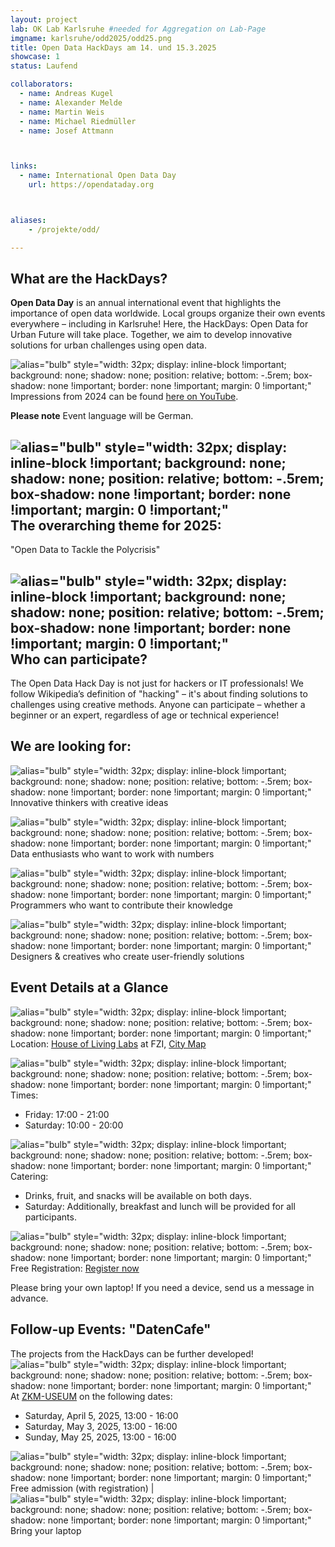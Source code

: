 ```yaml
---
layout: project
lab: OK Lab Karlsruhe #needed for Aggregation on Lab-Page
imgname: karlsruhe/odd2025/odd25.png
title: Open Data HackDays am 14. und 15.3.2025
showcase: 1
status: Laufend

collaborators:
  - name: Andreas Kugel
  - name: Alexander Melde
  - name: Martin Weis
  - name: Michael Riedmüller
  - name: Josef Attmann



links:
  - name: International Open Data Day
    url: https://opendataday.org



aliases:
    - /projekte/odd/

---
```


## What are the HackDays?

**Open Data Day** is an annual international event that highlights the importance of open data worldwide. Local groups organize their own events everywhere – including in Karlsruhe!
Here, the HackDays: Open Data for Urban Future will take place. Together, we aim to develop innovative solutions for urban challenges using open data.

![alias="bulb" style="width: 32px; display: inline-block !important; background: none;  shadow: none; position: relative; bottom: -.5rem; box-shadow: none !important; border: none !important; margin: 0 !important;"](/icons/camera.svg) Impressions from 2024 can be found [here on YouTube](https://youtu.be/lFcIXbp3C3Y).


**Please note** Event language will be German.

## ![alias="bulb" style="width: 32px; display: inline-block !important; background: none;  shadow: none; position: relative; bottom: -.5rem; box-shadow: none !important; border: none !important; margin: 0 !important;"](/icons/bullseye.svg) The overarching theme for 2025:

"Open Data to Tackle the Polycrisis"

## ![alias="bulb" style="width: 32px; display: inline-block !important; background: none;  shadow: none; position: relative; bottom: -.5rem; box-shadow: none !important; border: none !important; margin: 0 !important;"](/icons/lightbulb.svg) Who can participate?
The Open Data Hack Day is not just for hackers or IT professionals! We follow Wikipedia’s definition of "hacking" – it's about finding solutions to challenges using creative methods.
Anyone can participate – whether a beginner or an expert, regardless of age or technical experience!

## We are looking for:
![alias="bulb" style="width: 32px; display: inline-block !important; background: none;  shadow: none; position: relative; bottom: -.5rem; box-shadow: none !important; border: none !important; margin: 0 !important;"](/icons/check.svg) Innovative thinkers with creative ideas

![alias="bulb" style="width: 32px; display: inline-block !important; background: none;  shadow: none; position: relative; bottom: -.5rem; box-shadow: none !important; border: none !important; margin: 0 !important;"](/icons/check.svg) Data enthusiasts who want to work with numbers

![alias="bulb" style="width: 32px; display: inline-block !important; background: none;  shadow: none; position: relative; bottom: -.5rem; box-shadow: none !important; border: none !important; margin: 0 !important;"](/icons/check.svg) Programmers who want to contribute their knowledge

![alias="bulb" style="width: 32px; display: inline-block !important; background: none;  shadow: none; position: relative; bottom: -.5rem; box-shadow: none !important; border: none !important; margin: 0 !important;"](/icons/check.svg) Designers & creatives who create user-friendly solutions

## Event Details at a Glance
![alias="bulb" style="width: 32px; display: inline-block !important; background: none;  shadow: none; position: relative; bottom: -.5rem; box-shadow: none !important; border: none !important; margin: 0 !important;"](/icons/location.svg) Location: 
[House of Living Labs](https://www.fzi.de/erleben/house-of-living-labs/) at FZI, [City Map](https://geoportal.karlsruhe.de/stadtplan/?page=Hochschulen-und-Forschung&views=Info-Hochschulen-und-Forschung%2CStartseite-Bildung-und-Wissenschaft_DESKTOP#data_s=id%3Awidget_590_output_config_2%3A0%2Cid%3AdataSource_10-18bc919f71f-layer-8%3A3790&widget_376=active_datasource_id:dataSource_3,center:937962.310428569%2C6276842.540873867%2C102100,scale:2410.641933288209,rotation:0&widget_821=active_datasource_id:dataSource_10,center:937958.6485102634%2C6276845.893112048%2C102100,scale:1008.4365139633927,rotation:0)

![alias="bulb" style="width: 32px; display: inline-block !important; background: none;  shadow: none; position: relative; bottom: -.5rem; box-shadow: none !important; border: none !important; margin: 0 !important;"](/icons/calendar.svg) Times:

  * Friday: 17:00 - 21:00
  * Saturday: 10:00 - 20:00

![alias="bulb" style="width: 32px; display: inline-block !important; background: none;  shadow: none; position: relative; bottom: -.5rem; box-shadow: none !important; border: none !important; margin: 0 !important;"](/icons/meal.svg) Catering:

  * Drinks, fruit, and snacks will be available on both days.
  * Saturday: Additionally, breakfast and lunch will be provided for all participants.

![alias="bulb" style="width: 32px; display: inline-block !important; background: none;  shadow: none; position: relative; bottom: -.5rem; box-shadow: none !important; border: none !important; margin: 0 !important;"](/icons/note.svg) Free Registration: [Register now](https://pretix.eu/digital-codes/oddka25/)

Please bring your own laptop! If you need a device, send us a message in advance.

## Follow-up Events: "DatenCafe"
The projects from the HackDays can be further developed! ![alias="bulb" style="width: 32px; display: inline-block !important; background: none;  shadow: none; position: relative; bottom: -.5rem; box-shadow: none !important; border: none !important; margin: 0 !important;"](/icons/calendar.svg) At [ZKM-USEUM](https://zkm.de/de/ausstellungen-veranstaltungen/useum) on the following dates:

  * Saturday, April 5, 2025, 13:00 - 16:00
  * Saturday, May 3, 2025, 13:00 - 16:00
  * Sunday, May 25, 2025, 13:00 - 16:00

![alias="bulb" style="width: 32px; display: inline-block !important; background: none;  shadow: none; position: relative; bottom: -.5rem; box-shadow: none !important; border: none !important; margin: 0 !important;"](/icons/ticket.svg) Free admission (with registration) | ![alias="bulb" style="width: 32px; display: inline-block !important; background: none;  shadow: none; position: relative; bottom: -.5rem; box-shadow: none !important; border: none !important; margin: 0 !important;"](/icons/computer.svg) Bring your laptop


